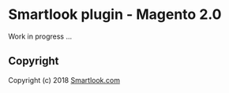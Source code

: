 # Smartlook plugin - Magento 2.0

Work in progress ...

## Copyright

Copyright (c) 2018 [Smartlook.com](https://www.smartlook.com/)
